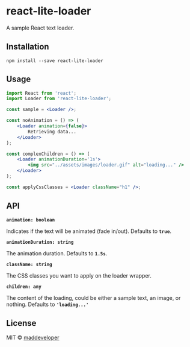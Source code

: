# react-lite-loader

A sample React text loader.

## Installation

`npm install --save react-lite-loader`

## Usage

```jsx
import React from 'react';
import Loader from 'react-lite-loader';

const sample = <Loader />;

const noAnimation = () => (
    <Loader animation={false}>
        Retrieving data...
    </Loader>
);

const complexChildren = () => (
    <Loader animationDuration='1s'>
        <img src="../assets/images/loader.gif" alt="loading..." />
    </Loader>
);

const applyCssClasses = <Loader className="h1" />;
```

## API

**`animation: boolean`**

Indicates if the text will be animated (fade in/out). Defaults to **`true`**.


**`animationDuration: string`**

The animation duration. Defaults to **`1.5s`**.


**`className: string`**

The CSS classes you want to apply on the loader wrapper.


**`children: any`**

The content of the loading, could be either a sample text, an image, or nothing. Defaults to **`'loading...'`**


## License

MIT © [maddeveloper](https://github.com/MadDeveloper)